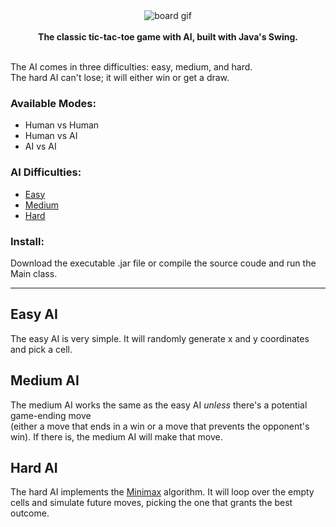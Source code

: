 <div align="center">
<img src="https://i.imgur.com/xbCTqv9.gif" alt="board gif"/><br/>
<br/>
<b>The classic tic-tac-toe game with AI, built with Java's Swing.</b>
</div>
<br/>
<p>The AI comes in three difficulties: easy, medium, and hard.<br/> 
The hard AI can't lose; it will either win or get a draw.</p>

<h3>Available Modes:</h3>
<ul>
<li>Human vs Human</li>
<li>Human vs AI</li>
<li>AI vs AI</li>
</ul>

<h3>AI Difficulties:</h3>
<ul>
<li><a href="#easy">Easy</a></li>
<li><a href="#medium">Medium</a></li>
<li><a href="#hard">Hard</a></li>
</ul>

<h3>Install:</h3>
<p>Download the executable .jar file or compile the source coude and run the Main class.</p>

<hr />

<h2 id="easy">Easy AI</h2>
<p>The easy AI is very simple. It will randomly generate x and y coordinates and pick a cell.</p>


<h2 id="medium">Medium AI</h2>
<p>The medium AI works the same as the easy AI <em>unless</em> there's a potential game-ending move <br/>(either a move that ends in a win or a move that prevents the opponent's win). If there is, the medium AI will make that move.</p>

<h2 id="hard">Hard AI</h2>
<p>The hard AI implements the <a href="https://en.wikipedia.org/wiki/Minimax" target="_blank">Minimax</a> algorithm. It will loop over the empty cells and simulate future moves, picking the one that grants the best outcome.</p>